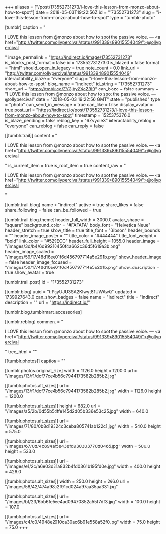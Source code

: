 +++
aliases = ["/post/173552731273/i-love-this-lesson-from-monzo-about-how-to-spot"]
date = 2018-05-03T19:22:56Z
id = "173552731273"
slug = "i-love-this-lesson-from-monzo-about-how-to-spot"
type = "tumblr-photo"

[tumblr]
caption = "<p>I LOVE this lesson from @monzo about how to spot the passive voice. — <a href=\"http://twitter.com/ollypercival/status/991339489015554049\">@ollypercival</a></p>"
image_permalink = "https://indirect.io/image/173552731273"
is_blocks_post_format = false
id = 173552731273.0
is_blazed = false
format = "html"
should_open_in_legacy = true
note_count = 0.0
link_url = "http://twitter.com/ollypercival/status/991339489015554049"
interactability_blaze = "everyone"
slug = "i-love-this-lesson-from-monzo-about-how-to-spot"
blog_name = "indirect"
id_string = "173552731273"
short_url = "https://tmblr.co/ZY3jby2XeZ8I9"
can_blaze = false
summary = "I LOVE this lesson from @monzo about how to spot the passive voice. — @ollypercival"
date = "2018-05-03 19:22:56 GMT"
state = "published"
type = "photo"
can_send_in_message = true
can_like = false
display_avatar = true
post_url = "https://indirect.io/post/173552731273/i-love-this-lesson-from-monzo-about-how-to-spot"
timestamp = 1525375376.0
is_blaze_pending = false
reblog_key = "6Zvyoie3"
interactability_reblog = "everyone"
can_reblog = false
can_reply = false

[[tumblr.trail]]
content = "<p>I LOVE this lesson from @monzo about how to spot the passive voice. &mdash; <a href=\"http://twitter.com/ollypercival/status/991339489015554049\">@ollypercival</a></p>"
is_current_item = true
is_root_item = true
content_raw = "<p>I LOVE this lesson from @monzo about how to spot the passive voice. — <a href=\"http://twitter.com/ollypercival/status/991339489015554049\">@ollypercival</a></p>"

[tumblr.trail.blog]
name = "indirect"
active = true
share_likes = false
share_following = false
can_be_followed = true

[tumblr.trail.blog.theme]
header_full_width = 3000.0
avatar_shape = "square"
background_color = "#FAFAFA"
body_font = "Helvetica Neue"
header_stretch = true
show_title = true
title_font = "Gibson"
header_bounds = ""
header_image_poster = ""
title_color = "#444444"
title_font_weight = "bold"
link_color = "#529ECC"
header_full_height = 1055.0
header_image = "/images/3d/b4/6d99210450f4a662c36d5f619a3b.png"
header_image_scaled = "/images/59/17/48d16ee01f6d456797714a5e291b.png"
show_header_image = false
header_image_focused = "/images/59/17/48d16ee01f6d456797714a5e291b.png"
show_description = true
show_avatar = true

[tumblr.trail.post]
id = "173552731273"

[tumblr.blog]
uuid = "t:PgyUJU3SA2Klwyt81UWAwQ"
updated = 1739927643.0
can_show_badges = false
name = "indirect"
title = "indirect"
description = ""
url = "https://indirect.io/"

[tumblr.blog.tumblrmart_accessories]

[tumblr.reblog]
comment = "<p>I LOVE this lesson from @monzo about how to spot the passive voice. — <a href=\"http://twitter.com/ollypercival/status/991339489015554049\">@ollypercival</a></p>"
tree_html = ""

[[tumblr.photos]]
caption = ""

[tumblr.photos.original_size]
width = 1126.0
height = 1200.0
url = "/images/13/f1/dcf77ce4b56c7944173582b285b2.jpg"

[[tumblr.photos.alt_sizes]]
url = "/images/13/f1/dcf77ce4b56c7944173582b285b2.jpg"
width = 1126.0
height = 1200.0

[[tumblr.photos.alt_sizes]]
height = 682.0
url = "/images/a5/2b/0d55b5dffe145d2d05b336e53c25.jpg"
width = 640.0

[[tumblr.photos.alt_sizes]]
url = "/images/71/80/0b8d19324c3ceba805741ab122c1.jpg"
width = 540.0
height = 575.0

[[tumblr.photos.alt_sizes]]
url = "/images/67/0d/4c894af5e438fd930303770d0465.jpg"
width = 500.0
height = 533.0

[[tumblr.photos.alt_sizes]]
url = "/images/e1/2c/a6e03d31a832b4fd0361b195fd0e.jpg"
width = 400.0
height = 426.0

[[tumblr.photos.alt_sizes]]
width = 250.0
height = 266.0
url = "/images/58/42/474a98c2f91cd024a97aa35aa331.jpg"

[[tumblr.photos.alt_sizes]]
url = "/images/bf/23/6bb6fe5ee4ad09470852a55f7df3.jpg"
width = 100.0
height = 107.0

[[tumblr.photos.alt_sizes]]
url = "/images/c4/c0/4948e2010ca30ac6b91e558a52f0.jpg"
width = 75.0
height = 75.0
+++
